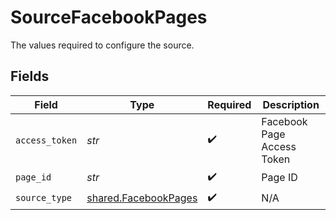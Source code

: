# SourceFacebookPages

The values required to configure the source.


## Fields

| Field                                                        | Type                                                         | Required                                                     | Description                                                  |
| ------------------------------------------------------------ | ------------------------------------------------------------ | ------------------------------------------------------------ | ------------------------------------------------------------ |
| `access_token`                                               | *str*                                                        | :heavy_check_mark:                                           | Facebook Page Access Token                                   |
| `page_id`                                                    | *str*                                                        | :heavy_check_mark:                                           | Page ID                                                      |
| `source_type`                                                | [shared.FacebookPages](../../models/shared/facebookpages.md) | :heavy_check_mark:                                           | N/A                                                          |